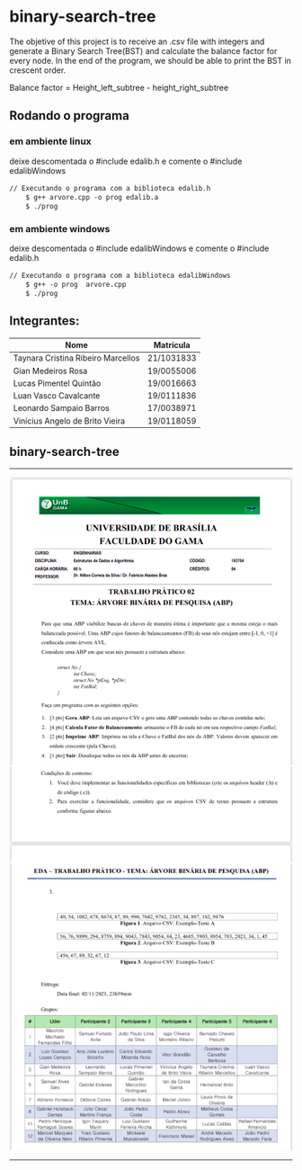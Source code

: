 # binary-search-tree

The objetive of this project is to receive an .csv file with integers and generate a Binary Search Tree(BST) and calculate the balance factor for every node.
In the end of the program, we should be able to print the BST in crescent order.

Balance factor = Height_left_subtree - height_right_subtree

## Rodando o programa

### em ambiente linux

deixe descomentada o #include edalib.h e comente o #include edalibWindows

```shell
// Executando o programa com a biblioteca edalib.h
    $ g++ arvore.cpp -o prog edalib.a
    $ ./prog

```

### em ambiente windows

deixe descomentada o #include edalibWindows e comente o #include edalib.h

```shell
// Executando o programa com a biblioteca edalibWindows
    $ g++ -o prog  arvore.cpp  
    $ ./prog

```

## Integrantes:
|Nome|Matrícula|
|---|---|
|Taynara Cristina Ribeiro Marcellos|21/1031833|
|Gian Medeiros Rosa|19/0055006|
|Lucas Pimentel Quintão|19/0016663|
|Luan Vasco Cavalcante|19/0111836|
|Leonardo Sampaio Barros|17/0038971|
|Vinícius Angelo de Brito Vieira|19/0118059|

## binary-search-tree

---

![pg1](/img/pg1.png)
![pg2](/img/pg2.png)
![pg3](/img/pg3.png)

---
